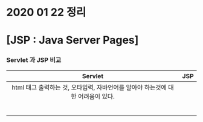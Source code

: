 # 2020 01 22 정리

# [JSP : Java Server Pages]

### Servlet 과 JSP 비교

|                           Servlet                            | JSP  |
| :----------------------------------------------------------: | :--: |
| html 태그 출력하는 것, 오타입력, 자바언어를 알아야 하는것에 대한 어려움이 있다. |      |
|                                                              |      |
|                                                              |      |
|                                                              |      |
|                                                              |      |
|                                                              |      |
|                                                              |      |

